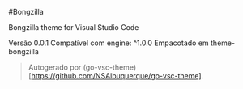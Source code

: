 #Bongzilla

Bongzilla theme for Visual Studio Code

Versão 0.0.1
Compatível com engine: ^1.0.0
Empacotado em theme-bongzilla

> Autogerado por (go-vsc-theme)[https://github.com/NSAlbuquerque/go-vsc-theme].